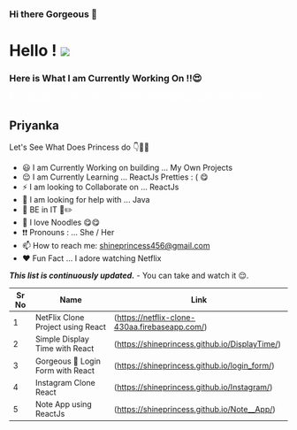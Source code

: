 ### Hi there Gorgeous 👋
<h1> Hello ! <img src = "https://raw.githubusercontent.com/MartinHeinz/MartinHeinz/master/wave.gif" width = 50px> </h1>
<p align='center'>

### Here is What I am Currently Working On !!😍
![Hello](Hello.gif) 
## Priyanka

Let's See What Does Princess do 👇👰👄 

- 😃 I am Currently Working on building ... My Own Projects
- 😌 I am Currently Learning ... ReactJs Pretties : ( 😋 
- ⚡ I am looking to Collaborate on ... ReactJs
- 🌸 I am looking for help with ... Java 
- 👸 BE in IT 📘✏️ 
- 🍝 I love Noodles 😋😋
- ❗❗  Pronouns : ... She / Her
- 📫 How to reach me: shineprincess456@gmail.com
- ❤️ Fun Fact ... I adore watching Netflix


***This list is continuously updated.*** - You can take and watch it 😌.

| Sr No | Name                                                         | Link                                |
| ----- | ------------------------------------------------------------ | ----------------------------------- |
| 1     | NetFlix Clone Project  using React                           | (https://netflix-clone-430aa.firebaseapp.com/) |
| 2     | Simple Display Time with React                               | (https://shineprincess.github.io/DisplayTime/) |
| 3     | Gorgeous 🤩 Login Form with React                            | (https://shineprincess.github.io/login_form/) |
| 4     | Instagram Clone React                                        |  (https://shineprincess.github.io/Instagram/)  |
| 5     | Note App using ReactJs                                        | (https://shineprincess.github.io/Note__App/)|

